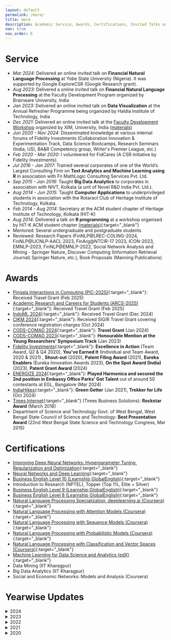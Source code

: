 ```yaml
---
layout: default
permalink: /more/
title: more
description: Academic Service, Awards, Certifications, Invited Talks on NLP / GenAI / ML / Data Science
nav: true
nav_order: 6
---
```


# Service
  * *Mar 2024:* Delivered an online invited talk on **Financial Natural Language Processing** at Yobe State University (Nigeria). It was supported by Google ExploreCSR (Google Research grant).
  * *Aug 2023:* Delivered a online invited talk on **Financial Natural Language Processing** at the Faculty Development Program organized by Brainware University, India
  * *Jan 2023:* Delivered an online invited talk on **Data Visualization** at the Annual Refresher Programme being organized by Haldia Institute of Technology, India 
  * *Dec 2021:* Delivered an online invited talk at the <a href="https://scse.xim.edu.in/programs/faculty-development-program-on-application-of-data-science-and-analytics/" target="_blank">Faculty Development Workshop</a> organized by XIM, University, India <a href="https://github.com/sohomghosh/Data_Visualization_FDP" target="_blank">(materials)</a>
  * *Jun 2020 - Nov 2024:* Disseminated knowledge at various internal forums of Fidelity Investments (Collaboration Innovation & Experimentation Track, Data Science Bootcamps, Research Seminars (India, US), BA&R Competency group, Writer's Premier League, etc.)
  * *Feb 2020 - Mar 2020:* I volunteered for FidCares (A CSR initiative by Fidelity Investments).
  * *Jul 2016 - Jan 2017:* Trained several corporates of one of the World’s Largest Consulting Firm on **Text Analytics and Machine Learning using R** in association with Fn MathLogic Consulting Services Pvt. Ltd.
  * *Sep 2015 - Jan 2016:* Taught **Big Data Analytics** to corporates in association with NIVT, Kolkata (a unit of Novel R&D India Pvt. Ltd.). 
  * *Aug 2014 - Jun 2015:* Taught **Computer Applications** to underprivileged students in association with the Rotaract Club of Heritage Institute of Technology, Kolkata.
  * *Feb 2014 - Aug 2014:* Secretary at the ACM student chapter of Heritage Institute of Technology, Kolkata (HIT-K)
  *  *Aug 2014:* Delivered a talk on **R programming** at a workshop organised by HIT-K ACM student chapter [(materials)](https://www.slideshare.net/sohomg/r-programming-basic-advanced){:target="_blank"}
  * Mentored: Several undergraduate and postgraduate students
  * Reviewed: Research Papers (FinNLP@LREC-COLING-2024, FinNLP@IJCNLP-AACL 2023, FinArg@NTCIR-17 2023, ICON-2023, EMNLP-2023, FinNLP@EMNLP-2022, Social Network Analysis and Mining - Springer Nature, Discover Computing (Information Retrieval Journal) Springer Nature, etc.), Book Proposals (Manning Publications)

# Awards
* [Pingala Interactions in Computing (PIC-2025)](https://event.india.acm.org/pic/){:target="_blank"}: Received Travel Grant (Feb 2025)
* [Academic Research and Careers for Students (ARCS-2025)](https://event.india.acm.org/arcs/home/){:target="_blank"}: Received Travel Grant (Feb 2025)
* [IndoML 2024](https://indoml.in/2024/){:target="_blank"}: Received Travel Grant (Dec 2024)
* [CIKM 2024](https://www.cikm2024.org/){:target="_blank"}: Received SIGIR Travel Grant covering conference registration charges (Oct 2024)
* [CODS-COMAD 2024](https://cods-comad.in/){:target="_blank"}: **Travel Grant** (Jan 2024)
* [CODS-COMAD 2023](https://cods-comad.in/2023/awards.php){:target="_blank"}: **Honourable Mention at the Young Researchers’ Symposium Track** (Jan 2023)
* [Fidelity Investments](https://www.fidelity.com/){:target="_blank"}:  **Excellence in Action** (Team Award, Q2 & Q4 2020),  **You've Earned It** (Individual and Team Award, 2020 & 2021) , **Shout-out** (2020), **Patent Filing Award** (2021), **Eureka Enablers** (Eureka Innovation Awards 2023), **On the Spot Award (India)** (2023), **Patent Grant Award** (2024)
* [ENERGIZE 2024](https://www.embassyofficeparks.com/events/energizework/embassy-office-parks-got-talent/){:target="_blank"}: **Played Harmonica and secured the 2nd position in Embassy Office Parks' Got Talent** out of around 50 contestants at EGL, Bangalore (Mar 2024)
* [IndiaHikes](https://indiahikes.com/){:target="_blank"}: **Green Getter** (Jan 2021), **Trekker for Life** (Oct 2024)
* [Times Internet](https://timesinternet.in/){:target="_blank"} (Times Business Solutions): **Rockstar Award** (March 2018)
* Department of Science and Technology Govt. of West Bengal, West Bengal State Council of Science and Technology: **Best Presentation Award** (22nd West Bengal State Science and Technology Congress, Mar 2015)

# Certifications
* [Improving Deep Neural Networks: Hyperparameter Tuning, Regularization and Optimization](https://www.coursera.org/account/accomplishments/verify/9366RC8ZNBAP){:target="_blank"}
* [Neural Networks and Deep Learning](https://www.coursera.org/account/accomplishments/verify/PKVYZ97PLCDG){:target="_blank"}
* [Business English Level 10 (Learnship GlobalEnglish)](https://drive.google.com/file/d/1jBsn0Ugco6W_uLZJP0LtfsoN6aALg05S/view?usp=sharing){:target="_blank"}
* Introduction to Research (NPTEL), Topper (Top 1%, Elite + Silver)
* [Business English Level 9 (Learnship GlobalEnglish)](https://drive.google.com/file/d/17sbCOT6GL2BR_2S0CK9NYg-6rSLLit3A/view){:target="_blank"}
* [Business English Level 8 (Learnship GlobalEnglish)](https://drive.google.com/file/d/1VMdU34_KTHIufIfSFyQriKg_8elFqxbg/view?usp=sharing){:target="_blank"}
* [Natural Language Processing Specialization, deeplearning.ai (Coursera)](https://www.coursera.org/account/accomplishments/specialization/certificate/LA8H4KG9HWJP){:target="_blank"}
* [Natural Language Processing with Attention Models (Coursera)](https://www.coursera.org/account/accomplishments/certificate/4R95DUBLTFUD){:target="_blank"}
* [Natural Language Processing with Sequence Models (Coursera)](https://www.coursera.org/account/accomplishments/certificate/WJ4JANLL23FY){:target="_blank"}
* [Natural Language Processing with Probabilistic Models (Coursera)](https://www.coursera.org/account/accomplishments/certificate/D5VQ5Q8QH2CS){:target="_blank"}
* [Natural Language Processing with Classification and Vector Spaces (Coursera)](https://coursera.org/share/832fb751524733c2c720193501866465){:target="_blank"}
* [Machine Learning for Data Science and Analytics (edX)](https://courses.edx.org/certificates/21624bef8e1649b7a471faabca2a17ee){:target="_blank"}
* Data Mining (IIT Kharagpur)
* Big Data Analytics (IIT Kharagpur)
* Social and Economic Networks: Models and Analysis (Coursera)

# Yearwise Updates
<details>
  <summary>2024</summary>
<ul>
 <li> Dec 2024: Attended IndoML 2024 at Goa, India. Received Travel Grant for it. </li>
 <li> Dec 2024: I reached Level 6 of Google Local Guides. </li>
 <li> Dec 2024: Visited Kolkata (Swami ji's residence, Jorasanko Thakur bari, and Ma-er bari Bagbazar). </li>
 <li> Nov 2024: Visited Shirdi, Aurangabad (Sambhaji Nagar), Nashik, and Pune. </li>
 <li> Nov 2024: My journey with music and fitness, along with my passion for trekking, was featured in the November 2024 edition of Cafe Chronicles, Fidelity's internal magazine. </li>
 <li> Nov 2024: Played Harmonica with Fidelity's in-house band during their Thanksgiving (Ufest-2024) show. </li>
 <li> Oct 2024: Completed Bali pass trek (Altitude: 16,207 ft), visited Yamunotri Dham & received Trekker for Life Award from IndiaHikes </li>
 <li> Sep 2024: Received patent grant award from Fidelity Investments </li>
 <li> Aug 2024: Received SIGIR Travel Grant to present paper at CIKM 2024 </li>
 <li> Aug 2024: Served as a panelist at the launch event of Fidelity Writer's Premier League </li>
 <li> Jul 2024: My paper, "Demystifying Financial Texts Using Natural Language Processing" got accepted at CIKM-2024 <a href="https://easychair.org/publications/preprint/GqWf/open/" target="_blank">(pre-print)</a>  </li>
 <li> Jul 2024: Our US patent (No. 12033162), "Automated analysis of customer interaction text to generate customer intent information and hierarchy of customer issues" got granted <a href="https://patents.google.com/patent/US12033162B2/en" target="_blank">(link)</a> </li>
 <li> Jun 2024: Completed 5 years working at Fidelity Investments </li>
 <li> Jun 2024: I am now a Kaggle Dataset Expert <a href="https://kaggle.com/sohomghosh/datasets" target="_blank">(link)</a> </li>
 <li> May 2024: Presented our paper, "IndicFinNLP: Financial Natural Language Processing for Indian Languages" <a href="https://aclanthology.org/2024.lrec-main.789.pdf" target="_blank">(paper)</a> at LREC-COLING 2024 (online) </li>
 <li> May 2024: Learnt swimming (basic level) from Nisha Millets Swimming Academy, Bengaluru </li>
 <li> May 2024: Ranked 26th in 10 km male category at Uru Night Run (Marathon) 2024. Complete it in 48 minutes. </li>
 <li> Apr 2024: Visited Kalimpong, Darjeeling, Mirik, and Mayapur ISKCON Temple</li>
 <li> Mar 2024: Played <a href="https://www.youtube.com/watch?v=FBsPGEmfPSw&ab_channel=SohomGhosh" target="_blank">harmonica</a> and secured the 2nd position out of around 50 contestants in "Embassy Office Parks' Got Talent" (<a href="https://www.embassyofficeparks.com/events/energizework/embassy-office-parks-got-talent/" target="_blank">ENERGIZE-2024</a>) at EGL, Bangalore.  </li>
 <li> Mar 2024: Our team, LIPI ranked 1st in the impact length prediction (French) ML-ESG-3 sub-task of FinNLP-KDF@LREC-COLING 2024. </li>
 <li> Mar 2024: Delivered an online invited talk on Financial Natural Language Processing at Yobe State University (Nigeria). It was supported by Google ExploreCSR (Google Research grant). </li>
 <li> Mar 2024: We have got a paper accepted in the Short Papers Track of The 2024 ACM Web Conference (theWebConf 2024, formerly known as International World Wide Web Conference, abbreviated as WWW), which will be held in Singapore, during 13-17 May, 2024.  This is my first A* publication. The paper is: 
"Generator-Guided Crowd Reaction Assessment".  <a href="https://arxiv.org/abs/2403.09702" target="_blank">(pre-print)</a> </li>
 <li> Feb 2024: Visited IISc Open Day 2024 & ISKCON Bengaluru. </li> 
 <li> Feb 2024: We have got a paper accepted in the 2024 Joint International Conference on Computational Linguistics, Language Resources and Evaluation (LREC-COLING 2024) which will be held in Torino, Italy, during 20-25 May, 2024.  The paper is: "IndicFinNLP: Financial Natural Language Processing for Indian Languages". <a href="https://aclanthology.org/2024.lrec-main.789.pdf" target="_blank">(paper)</a> </li>
  <li> Feb 2024: Played <a href="https://youtu.be/UPruXqzK8mQ?si=JOV-kDr-CCY-HOXQ" target="_blank">harmonica</a> at "Embassy Office Parks' Got Talent" event and got selected for the finals. </li>
  <li> Jan 2024: Received Eureka Enablers (Eureka Innovation Awards 2023) from Fidelity Investments </li>
  <li> Jan 2024: Received Student Travel Grant to attended CODS-COMAD 2024. Got mentored by Dr. Asuthosh Modi (IIT-K), Dr. Manas Gaur (UMBC), and Dr. Partha Talukdar (Google / IISc) during the PhD clinic sessions held in conjuction with CODS COMAD 2024. Student Travel Grant acceptance rate: 86/258. PhD clinic acceptance rate: 34/73. </li>
  <li> Jan 2024: Witnessed the first sunshine of the year from Uttari Betta (Huthridurga), Karnataka. </li>
</ul>
</details>
<details>
  <summary>2023</summary>
<ul>
  <li> Dec 2023: Presented 2 papers at FIRE. Visited Goa </li>
  <li> Dec 2023: Visited Mangalore, Sringeri, Udupi, and the northern part of Kerela </li>
  <li> Nov 2023: Attended Sidhant's wedding, explored Pune, Lonavala (Camped near Pawna Lake), Lohagad and Visapur Fort </li>
  <li> Nov 2023: I got selected to attend the ACM India PhD Clinic (colocated with Cods-Comad 2024) </li>
  <li> Nov 2023: I completed Everest Base Camp with Go-Kyo Trek</li>
  <li> Nov 2023: Our poster, "The Effect of Tweets on the Traded Volume of Crypto-Coins" got accepted for publication in <a href="https://bigdataieee.org/BigData2023/" target="_blank"> 2023 IEEE BigData </a> </li>
  <li> Nov 2023: Our paper, "The Mask One At a Time Framework for Detecting the Relationship between Financial Entities" got accepted for publication in <a href="http://fire.irsi.res.in/fire/2023/home" target="_blank">FIRE-2023</a> </li>
  <li> Nov 2023: Our paper, "Financial Argument Analysis in Bengali" got accepted for publication in <a href="http://fire.irsi.res.in/fire/2023/home" target="_blank">FIRE-2023</a> </li>
  <li> Oct 2023: Our paper, "A low resource framework for Multi-lingual ESG Impact Type Identification" got accepted for publication in <a href="https://sites.google.com/nlg.csie.ntu.edu.tw/finnlp2023/accepted-papers" target="_blank">FinNLP@IJCNLP-AACL 2023</a>. We achieved the 1st rank in Japanese & Chinese sub-tasks  </li>
  <li> Oct 2023: Our paper, "LIPI at the NTCIR-17 FinArg-1 Task: Using Pre-trained Language Models for Comprehending Financial Arguments" got accepted for publication in <a href="https://research.nii.ac.jp/ntcir/ntcir-17/index.html" target="_blank">NTCIR-17</a> </li>
  <li> Sep 2023: Ran 11.09 km in 59.26 minutes </li>
  <li> Aug 2023: My <a href="https://scholar.google.com/citations?user=7Jm4_McAAAAJ&hl=en" target="_blank"> Google Scholar </a> profile reached 100 citations. Miles to go! </li>
  <li> Aug 2023: Our paper, <a href="https://www.sciencedirect.com/science/article/pii/S2772569323001457" target="_blank"> Recent Trends in Financial Natural Language Processing Research </a> got accepted for publication in <a href="https://www.sciencedirect.com/journal/science-talks" target="_blank">Science Talks (Elsevier Journal)</a> </li>
  <li> Aug 2023: Received two <em>"You've Earned It Team (India)"</em> awards from Fidelity Investments</li>
  <li> Aug 2023: Completed Makalidurga Trek, Karnataka, India </li>
  <li> Aug 2023: Reviewed research paper for EMNLP-2023 </li>
  <li> Aug 2023: Delivered an invited talk on "Financial Natural Language Processing" at the Faculty Development Progam organized by Brainware University </li>
  <li> Aug 2023: Our team, LIPI ranked second in the <a href="https://sites.google.com/nlg.csie.ntu.edu.tw/finarg-1/task-definition" target="_blank">Financial Argument Relation Identification (English) sub-task</a> of the <a href="https://research.nii.ac.jp/ntcir/ntcir-17/index.html" target="_blank">17th NTCIR</a>! </li>
  <li> Aug 2023: Attended team dinner at Bangalore.</li>
  <li> Aug 2023: Our paper, <a href="https://link.springer.com/article/10.1007/s42979-023-02134-z" target="_blank"> Learning to Rank Hypernyms of Financial Terms Using Semantic Textual Similarity </a>a got accepted for publication in Springer Nature Computer Science Journal</li>
  <li> Jul 2023: Visited  Besant Nagar Beach & Guindy Snake park in Chennai, India</li>
  <li> Jul 2023: Presented our work on <a href="https://www.businesstoday.in/opinion/columns/story/voice-of-the-customer-changing-possibilities-with-ai-335236-2022-05-26" target="_blank">Voice of Customers</a> at FidVantage-2023, Chennai, India.</li>
  <li> Jun 2023: Our paper, "Detecting Issues Related to Environmental, Social, and Corporate Governance using SEC-BERT" got accepted at the <a href="https://scrs.in/conference/icdsa23/" target="_blank">4<sup>th</sup> International Conference on Data Science and Applications (ICDSA-2023)</a>, Jaipur, India  (acceptance rate: 15%). </li>
  <li> Jun 2023: Completed 7 years of professional experience. This includes 4 years at Fidelity. </li>
  <li> Jun 2023: Attended team lunch at Bangalore.</li>
  <li> May 2023: Received On the Spot (India) award from Fidelity Investments. </li>
  <li> Apr 2023: Travelled to Bankura and attended Devanjan's wedding.</li>
  <li> Apr 2023: Successfully cleared PhD coursework exams at Jadavpur University. </li>
  <li> Mar 2023: Attended a satsang at Bangalore.</li>
  <li> Feb 2023: Visited Jamsedpur (attended a friend's wedding), Barrackpore (lunch with cousins), Shifted to Bangalore, <a href="https://youtu.be/6OzKDqK8-rg">Played harmonica</a> at an event organised by Fidelity Investments.</li>
  <li> Jan 2023: Attended Saraswati Puja, Sur (Harmonica group) annual picnic and recorded a <a href="https://youtu.be/B5rWsaj3lZU" target="_blank">music video</a> with Devanjan! </li>
  <li> Jan 2023: Delivered an invited talk on Data Visualization at the Annual Refresher Programme being organized by Haldia Institute of Technology, India </li>
  <li> Jan 2023: Travelled to Bangalore. Met school friends & colleagues. </li>
  <li> Jan 2023: Met school & college buddies, trekmates and eminent personalities in the field of NLP & Data science at Bombay.</li>
  <li> Jan 2023: Presented two research papers at <a href="https://cods-comad.in/2023/" target="_blank">CODS-COMAD 2023</a>, IIT-Bombay, India. Received <a href="https://cods-comad.in/2023/awards.php" target="_blank">honourable mention</a> in the YRS track. Explored Bombay.</li>
  <li> Jan 2023: Promoted to the post of <b>Senior Data Scientist at Fidelity Investments</b>. </li>
</ul>
</details>

<details>
  <summary>2022</summary>
<ul>
  <li> Dec 2022: Caught up with HIT-K buddies & attended JC's wedding. </li>
  <li> Dec 2022: Attending EMNLP-2022 virtually. </li>
  <li> Nov 2022: Visited Andaman Islands and did <a href="https://www.youtube.com/watch?v=M0TcOC-yqcE&ab_channel=SohomGhosh" target="_blank">scuba diving</a>, <a href="https://www.youtube.com/watch?v=XwBKcoEjKjA&ab_channel=SohomGhosh" target="_blank">snorkeling</a> and kayaking there. </li>
  <li> Nov 2022: Our papers, "FLUEnT: Financial Language Understandability Enhancement Toolkit" and "Using Natural Language Processing to Enhance Understandability of Financial Texts" got accepted at  <a href="https://cods-comad.in/" target="_blank">6<sup>th</sup> Joint International Conference on Data Science & Management of Data (10<sup>th</sup> ACM IKDD CODS and 28<sup>th</sup> COMAD)</a>, Mumbai, India.  <a href="https://easychair.org/publications/preprint/cWW5" target="_blank">(pre-print)</a>  <a href="https://easychair.org/publications/preprint/Ldxz" target="_blank">(pre-print)</a></li>
  <li> Oct 2022: Celebrated Durga Puja, Diwali and Jagadhatri puja. Played harmonica at a cultural programme. </li>
  <li> Oct 2022: Our paper, "Evaluating Impact of Social Media Posts by Executives on Stock Prices" got accepted at the <a href="http://fire.irsi.res.in/fire/2022/home/" target="_blank">14<sup>th</sup> meeting of Forum for Information Retrieval Evaluation (FIRE-2022)</a>, Kolkata, India.  <a href="https://arxiv.org/abs/2211.01287" target="_blank">(pre-print)</a> </li>
  <li> Oct 2022: Our paper, "LIPI at the FinNLP-2022 ERAI Task: Ensembling Sentence Transformers for Assessing Maximum Possible Profit and Loss from Online Financial Posts" got accepted at <a href="https://sites.google.com/nlg.csie.ntu.edu.tw/finnlp-2022-emnlp/home" target="_blank">Workshop on Financial Technology and Natural Language Processing</a> (collocated with <a href="https://2022.emnlp.org/" target="_blank">EMNLP 2022</a>), Abu Dhabi, UAE.</li>
  <li> Sep 2022: We are hiring. Our <a href="https://www.youtube.com/watch?v=tLSIkB4C8R4&ab_channel=FidelityJobs" target="_blank">culture</a>. Application <a href="https://india.fidelity.com/careers/" target="_blank">link</a>. </li>
  <li> Aug 2022: Received a  "Thank You" note from Fidelity for contributing towards learning & development of the associates.</li>
  <li> Aug 2022: My two cents on how AI can be leveraged for simplifying Financial Knowledge - <a href="https://www.analyticsinsight.net/leveraging-artificial-intelligence-to-simplify-financial-knowledge/" target="_blank">Analytics Insight</a></li>
  <li> Jul 2022: Our paper, <a href="https://doi.org/10.3389/frai.2022.868085" target="_blank">Dichotomic Pattern Mining Integrated With Constraint Reasoning for Digital Behavior Analysis</a> got published in Frontiers in Artificial Intelligence Journal. </li>
  <li> Jun 2022: Our paper, <a href="https://mx.nthu.edu.tw/~chungchichen/FinNLP2022_IJCAI/14.pdf" target="_blank">Ranking Environment, Social And Governance Related Concepts And Assessing Sustainability Aspect Of Financial Texts</a> got accepted at the <a href="https://sites.google.com/nlg.csie.ntu.edu.tw/finnlp-2022/home" target="_blank">Fourth workshop on Financial Technology and Natural Language Processing</a> (collocated with <a href="https://ijcai-22.org/" target="_blank">IJCAI-ECAI 2022</a>), Vienna, Austria</li>
  <li> Jun 2022: Virtually presenting 2 research papers (<a href="http://www.lrec-conf.org/proceedings/lrec2022/workshops/FNP/pdf/2022.fnp-1.1.pdf"  target="_blank"> paper1</a>, <a href="http://www.lrec-conf.org/proceedings/lrec2022/workshops/FNP/pdf/2022.fnp-1.21.pdf"  target="_blank"> paper2</a>) at the FNP worksop of <a href="https://lrec2022.lrec-conf.org/en/" target="_blank">LREC 2022</a>, Marseille. France </li>
  <li> Jun 2022: Presenting our <a href="http://research.nii.ac.jp/ntcir/workshop/OnlineProceedings16/pdf/ntcir/02-NTCIR16-FINNUM-GhoshS.pdf" target="_blank">research paper</a> at NTCIR-16, Tokyo, Japan (online)</li>
  <li> May 2022: Played harmonica at our Rabindra Jayanti Celebration <a href="https://www.youtube.com/watch?v=RT1IpespRB8" target="_blank">(YouTube link)</a> </li>
  <li> May 2022: Trekked to Goechala (Altitude: 15,100 ft) </li>
  <li> May 2022: Our paper, "FinRAD: Financial Readability Assessment Dataset - 13,000+ Definitions of Financial Terms for Measuring Readability" got accepted at Financial Narrative Processing workshop (colocated with LREC-2022) </li>
  <li> Apr 2022: Played harmonica at the 'Surer Jhorna' event organized by Reeds & Rhythm (Harmonica Group), Birla Academy, Kolkata <a href="https://www.youtube.com/watch?v=BipgClUWxyI" target="_blank">(YouTube link)</a> </li>
  <li> Apr 2022: Our paper, "Detecting context-based in-claim numerals in Financial Earnings Conference Calls" got accepted for publication in International Journal of Information Technology (Springer)</li>
  <li> Apr 2022: Our paper, <a href="https://www.sciencedirect.com/science/article/pii/S2665963822000367" target="_blank">"FiNCAT-2: An enhanced Financial Numeral Claim Analysis Tool"</a> got accepted for publication in Software Impacts Journal (Elsevier) </li>
  <li> Apr 2022: New achivement: Ran 5.04 km in 22 mins 02 secs</li>
  <li> Mar 2022: Celebrated Holi, visited hadicraft and book fairs, attended social functions (wedding, music concert), jammed with friends <a href="https://www.youtube.com/watch?v=1mKLqRxTIao" target="_blank">(link)</a> </li>
  <li> Mar 2022: Our paper <a href="https://arxiv.org/abs/2202.00631" target="_blank">FiNCAT: Financial Numeral Claim Analysis Tool"</a> got accepted at <a href="https://sites.google.com/nlg.csie.ntu.edu.tw/finweb2022/accepted-papers" target="_blank">FinWeb</a> (collocated with <a href="https://www2022.thewebconf.org/" target="_blank">ACM-The Web Conference-2022</a>) <a href="https://arxiv.org/abs/2202.00631" target="_blank">(pre-print)</a> <a href="https://github.com/sohomghosh/FiNCAT_Financial_Numeral_Claim_Analysis_Tool" target="_blank">(code)</a> <a href="https://huggingface.co/spaces/sohomghosh/FiNCAT_Financial_Numeral_Claim_Analysis_Tool" target="_blank">(demo)</a> </li>
  <li> Feb 2022: Filed our US patent, "Systems and Methods for Measuring Impact of Online Search Queries on User Actions", Application Number: 17/668976 </li>
 </ul>
 </details>

<details>
  <summary>2021</summary>
<ul>
    <li> Dec 2021: I presented at the <a href="https://scse.xim.edu.in/programs/faculty-development-program-on-application-of-data-science-and-analytics/" target="_blank">Faculty Development Workshop</a> organized by XIM, University, India <a href="https://github.com/sohomghosh/Data_Visualization_FDP" target="_blank">(materials)</a> </li>
    <li> Dec 2021: I am a top 6% Chinese learner on Duolingo for the year 2021 </li>
    <li> Dec 2021: Received "You've Earned It Individual" Award from Fidelity for collaborating with teammates which resulted in 5 research publications in the year 2021 </li>
    <li> Nov 2021: Our demonstration paper, "FinRead: : A Transfer Learning Based Tool to Assess Readability of Definitions of Financial Terms" got accepted at <a href="http://icon2021.nits.ac.in/coloc_events.html" target="_blank">ICON-2021</a> </li>
    <li> Nov 2021: Filed our US patent, "Automated Analysis of Customer Interaction Text to Generate Customer Intent Information and Hierarchy of Customer Issues", Application Number: 17/500614 </li>
    <li> Nov 2021: Presented our paper, "Using Natural Language Processing to Understand Reasons and Motivators Behind Customer Calls in Financial Domain" at ICCMDE <a href="https://arxiv.org/abs/2110.09094" target="_blank">[pre-print]</a> </li>
    <li> Nov 2021: Completed certification on <a href="https://www.coursera.org/account/accomplishments/verify/9366RC8ZNBAP" target="_blank"> Improving Deep Neural Networks: Hyperparameter Tuning, Regularization and Optimization</a> (Coursera)</li>
    <li> Oct 2021: Visited Bankura, Biharinath and nearby places in West Bengal, India </li> 
    <li> Sep 2021: Achieved my dream of running 5 km within 25 minutes </li>
    <li> Sep 2021: Presented our paper, "Data Driven Content Creation using Statistical and Natural Language Processing Techniques for Financial Domain" at <a href="http://wp.lancs.ac.uk/cfie/" target="_blank">The 3<sup>rd</sup> Financial Narrative Processing Workshop (FNP 2021)</a> <a href="https://arxiv.org/abs/2109.02935" target="_blank">[pre-print]</a> <a href="https://www.youtube.com/watch?v=onbh7IIgqsE" target="_blank">[video]</a> </li>
    <li> Sep 2021: Jammed with school friends and released a <a href="https://www.youtube.com/watch?v=9HWbp-4xtYc" target="_blank">video</a> where I played Cajon. </li>
    <li> Sep 2021: Completed certification on <a href="https://www.coursera.org/account/accomplishments/verify/PKVYZ97PLCDG" target="_blank"> Neural Networks and Deep Learning</a> (Coursera) </li>
    <li> Aug 2021: Presented our research paper "Term Expansion and FinBERT fine-tuning for Hypernym and Synonym Ranking of Financial Terms" at FinNLP@IJCAI-2021 <a href="https://youtu.be/GGwNXKH6xAQ" target="_blank">[video]</a> </li>
    <li> Aug 2021: Received "You've Earned It Individual" Award from Fidelity for demonstrating thought leadership in terms of learning, self-development, publications and patent applications </li>
    <li> Aug 2021: Attended KDD 2021 </li>
    <li> Jul 2021: Our research paper "Term Expansion and FinBERT fine-tuning for Hypernym and Synonym Ranking of Financial Terms" got accepted at <a href="https://sites.google.com/nlg.csie.ntu.edu.tw/finnlp2021/accepted-papers" target="_blank">FinNLP'21 (FinSim-3)</a> (collocated with <a href="https://ijcai-21.org/" target="_blank">IJCAI-21</a>) <a href="https://arxiv.org/abs/2107.13764" target="_blank">[pre-print]</a> </li>
    <li> May 2021: Presented our research paper <a href="https://link.springer.com/chapter/10.1007/978-3-030-75015-2_11" target="_blank">Using Transformer Based Ensemble Learning to Classify Scientific Articles</a> at PAKDD'21-SDPRA </li>
    <li> May 2021: Released the first <a href="https://youtu.be/tjUUW3k_6Dk" target="_blank">video </a> prepared by 3 Musketeers on the eve of Rabindra Jayanti 2021 </li>
    <li> Apr 2021: Started to enhance my culinary skills </li>
    <li> Apr 2021: Re-started playing soccer. </li>
    <li> Mar 2021: Started learning how to play Cajon </li>
    <li> Feb 2021: Paper accepted at <a href="https://sdpra-2021.github.io/website/" target="_blank">SDPRA 2021</a> (workshop of PAKDD 2021) </li>
    <li> Feb 2021: Completed certification on <a href="https://drive.google.com/file/d/1jBsn0Ugco6W_uLZJP0LtfsoN6aALg05S/view?usp=sharing" target="_blank"> Business English</a> Level 10 (Highest Level) (<a href="https://www.learnship.com/en/" target="_blank">Learnship GlobalEnglish</a>) </li>
    <li> Feb 2021: Received CKSI Excellence In Action - Q4 2020 (Team Award) from Fidelity for mining reasons behind high call volumes using NLP </li>
    <li> Jan 2021: Played Tabla at an online cultural event organised by Personal Investment wing of Fidelity </li>
    <li> Jan 2021: Trekked to Sandakphu & Phalut (India/Nepal). Received Green Getter certificate from IndiaHikes for demonstrating exemplary service towards keeping the fragile mountains clean and green </li>
    <li> Jan 2021: Completed the course <a href="https://onlinecourses.nptel.ac.in/noc19_ge21/preview" target="_blank">Introduction to Research</a> from <a href="https://nptel.ac.in/noc/" target="_blank">NPTEL</a>. Badge: Topper (Top 1%, Elite + Silver) </li>
    <li> Jan 2021: Got promoted to the post of Data Scientist at Fidelity </li>
    <li> Jan 2021: Completed certification on <a href="https://drive.google.com/file/d/17sbCOT6GL2BR_2S0CK9NYg-6rSLLit3A/view" target="_blank"> Business English</a> Level 9 (<a href="https://www.learnship.com/en/" target="_blank">Learnship GlobalEnglish</a>) </li>
    <li> Jan 2021: Re-started taking lessons on Harmonica </li>
   </ul>
  </details>
  
<details>
  <summary>2020</summary>
 <ul>
    <li> Dec 2020: Explored few rural areas of West Bengal. Re-started taking Tabla lessons. Recoreded few music videos. Attended a workshop on Bengali Drama and a Folk Music (Baul) concert </li>
    <li> Nov 2020: Completed certification on <a href="https://drive.google.com/file/d/1VMdU34_KTHIufIfSFyQriKg_8elFqxbg/view?usp=sharing" target="_blank"> Business English</a> Level 8 (<a href="https://www.learnship.com/en/" target="_blank">Learnship GlobalEnglish</a>) </li>
    <li> Oct 2020: Submitted our work on text summarization to Fidelity's internal review team (a necessary step before filing it as a patent) </li>
    <li> Oct 2020: Moved to my hometown Barddhaman, West Bengal, India. Started living with my parents. Enjoying the vibes of the festive season while working from home </li>
    <li> Oct 2020: Our research work on retrieving the most related question for a given search query has been accepted as a full paper in <a href="http://mlnlp.net/"  target="_blank">MLNLP'20, China</a> (Workshop of ACM Conference ACAI'20) </li>
    <li> Sep 2020: Completed <a href="https://www.coursera.org/account/accomplishments/specialization/certificate/LA8H4KG9HWJP" target="_blank">Natural Language Processing Specialization</a> offered by deeplearning.ai (Coursera) </li>
    <li> Sep 2020: Completed certification on <a href="https://www.coursera.org/account/accomplishments/certificate/4R95DUBLTFUD" target="_blank"> Natural Language Processing with Attention Models</a> (Coursera) </li>
    <li> Sep 2020: Completed certification on <a href="https://www.coursera.org/account/accomplishments/certificate/WJ4JANLL23FY" target="_blank">Natural Language Processing with Sequence Models</a> (Coursera) </li>
    <li> Sep 2020: Completed certification on <a href="https://www.coursera.org/account/accomplishments/certificate/D5VQ5Q8QH2CS" target="_blank">Natural Language Processing with Probabilistic Models</a> (Coursera) </li>
    <li> Aug 2020: Attended <a href="https://www.kdd.org/kdd2020/" target="_blank">KDD 2020</a> </li>
    <li> Aug 2020: Completed certification on <a href="https://www.coursera.org/account/accomplishments/certificate/MEGC5CUXA5JX" target="_blank"> Natural Language Processing with Classification and Vector Spaces</a> (Coursera) </li>
    <li> Aug 2020: Book titled, <a href="https://www.packtpub.com/in/data/the-natural-language-processing-workshop-second-edition" target="_blank">The Natural Language Processing Workshop</a> got published by Packt Publishing </li>
    <li> Jul 2020: Received "Excellence In Action (Team) Award" from Fidelity Investments </li>
    <li> Jun 2020: Participated in Fidelity HealthifyMe Challenge 2020. Maintained streak for 42 days. Ranked 56 (All India). </li>
    <li> May 2020: Authored and released a set of poems in Bengali on <a href="https://www.youtube.com/playlist?list=PLWVXvBh2xmj_CVGr_XFmvcX69LzdsxVNe" target="_blank">YouTube</a> </li>
    <li> May 2020: Played <a href="https://youtu.be/ajFlw7rnfkI"  target="_blank">Harmonica </a> at the launch event of PI Fun Friday (Fidelity Investments) </li>
    <li> May 2020: Received "You've Earned It Team (India) Award" from Fidelity Investments </li>
    <li> May 2020: Paper titled, <a href="https://doi.org/10.1007/s41870-020-00473-1" target="_blank">Identifying click baits using various machine learning and deep learning techniques</a> got published in International Journal of Information Technology, Springer </li>
    <li> Feb 2020: Visited Hampi (UNESCO World Heritage Site) along with my family </li>
    <li> Jan 2020: Collaborated with team Symphony and played <a href="https://www.youtube.com/watch?v=6pQG9bb1QaM" target="_blank"> Harmonica </a> at the BA&R (Fidelity Investments) team's offsite </li>
 </ul>
</details>
